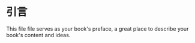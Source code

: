 # 引言

This file file serves as your book's preface, a great place to describe your book's content and ideas.
